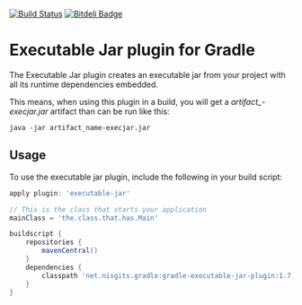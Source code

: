 [![Build Status](https://travis-ci.org/stigkj/gradle-executable-jar-plugin.png?branch=master)](https://travis-ci.org/stigkj/gradle-executable-jar-plugin) [![Bitdeli Badge](https://d2weczhvl823v0.cloudfront.net/stigkj/gradle-executable-jar-plugin/trend.png)](https://bitdeli.com/free "Bitdeli Badge")

# Executable Jar plugin for Gradle

The Executable Jar plugin creates an executable jar from your project with all its runtime dependencies embedded.

This means, when using this plugin in a build, you will get a *artifact_-execjar.jar* artifact than can be run like this:

```
java -jar artifact_name-execjar.jar
```

## Usage
To use the executable jar plugin, include the following in your build script:

```groovy
apply plugin: 'executable-jar'

// This is the class that starts your application
mainClass = 'the.class.that.has.Main'

buildscript {
    repositories {
        mavenCentral()
    }
    dependencies {
        classpath 'net.nisgits.gradle:gradle-executable-jar-plugin:1.7.0'
    }
}
```
